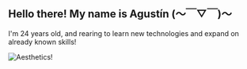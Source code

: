 ## Hello there! My name is Agustín (～￣▽￣)～
I'm 24 years old, and rearing to learn new technologies and expand on already known skills!

![Aesthetics!](https://i.pinimg.com/originals/c7/40/08/c740083e9f9e8a64653b1931cd507ab3.gif)


<!--
**EbiMania/EbiMania** is a ✨ _special_ ✨ repository because its `README.md` (this file) appears on your GitHub profile.

Here are some ideas to get you started:

- 🔭 I’m currently working on ...
- 🌱 I’m currently learning ...
- 👯 I’m looking to collaborate on ...
- 🤔 I’m looking for help with ...
- 💬 Ask me about ...
- 📫 How to reach me: ...
- 😄 Pronouns: ...
- ⚡ Fun fact: ...
-->
